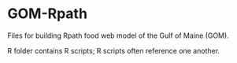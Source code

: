 # GOM-Rpath

Files for building Rpath food web model of the Gulf of Maine (GOM).

R folder contains R scripts; R scripts often reference one another. 
